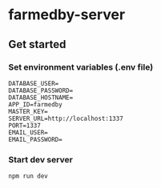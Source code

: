 # farmedby-server



## Get started

### Set environment variables (.env file)

```
DATABASE_USER=
DATABASE_PASSWORD=
DATABASE_HOSTNAME=
APP_ID=farmedby
MASTER_KEY=
SERVER_URL=http://localhost:1337
PORT=1337
EMAIL_USER=
EMAIL_PASSWORD=
```

### Start dev server

`npm run dev`
